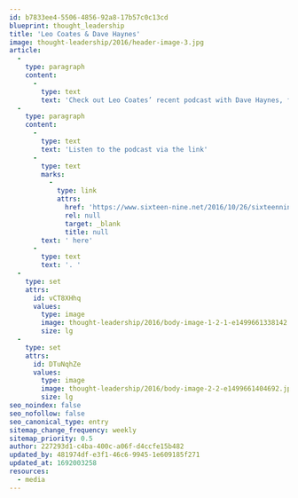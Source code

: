 ```yaml
---
id: b7833ee4-5506-4856-92a8-17b57c0c13cd
blueprint: thought_leadership
title: 'Leo Coates & Dave Haynes'
image: thought-leadership/2016/header-image-3.jpg
article:
  -
    type: paragraph
    content:
      -
        type: text
        text: 'Check out Leo Coates’ recent podcast with Dave Haynes, founder and editor of digital signage blog Sixteen:Nine. Leo talks about how Coates operates and why data is king.'
  -
    type: paragraph
    content:
      -
        type: text
        text: 'Listen to the podcast via the link'
      -
        type: text
        marks:
          -
            type: link
            attrs:
              href: 'https://www.sixteen-nine.net/2016/10/26/sixteennine-podcasts-leo-coates-the-coates-group/'
              rel: null
              target: _blank
              title: null
        text: ' here'
      -
        type: text
        text: '. '
  -
    type: set
    attrs:
      id: vCT8XHhq
      values:
        type: image
        image: thought-leadership/2016/body-image-1-2-1-e1499661338142.jpg
        size: lg
  -
    type: set
    attrs:
      id: DTuNqhZe
      values:
        type: image
        image: thought-leadership/2016/body-image-2-2-e1499661404692.jpg
        size: lg
seo_noindex: false
seo_nofollow: false
seo_canonical_type: entry
sitemap_change_frequency: weekly
sitemap_priority: 0.5
author: 227293d1-c4ba-400c-a06f-d4ccfe15b482
updated_by: 481974df-e3f1-46c6-9945-1e609185f271
updated_at: 1692003258
resources:
  - media
---
```

